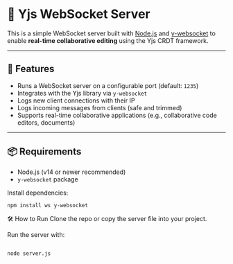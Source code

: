 # 🧠 Yjs WebSocket Server

This is a simple WebSocket server built with [Node.js](https://nodejs.org/) and [y-websocket](https://github.com/yjs/y-websocket) to enable **real-time collaborative editing** using the Yjs CRDT framework.

---

## 🚀 Features

- Runs a WebSocket server on a configurable port (default: `1235`)
- Integrates with the Yjs library via `y-websocket`
- Logs new client connections with their IP
- Logs incoming messages from clients (safe and trimmed)
- Supports real-time collaborative applications (e.g., collaborative code editors, documents)

---

## 📦 Requirements

- Node.js (v14 or newer recommended)
- `y-websocket` package

Install dependencies:

```bash
npm install ws y-websocket
```

🛠️ How to Run
Clone the repo or copy the server file into your project.


Run the server with:
```bash

node server.js
